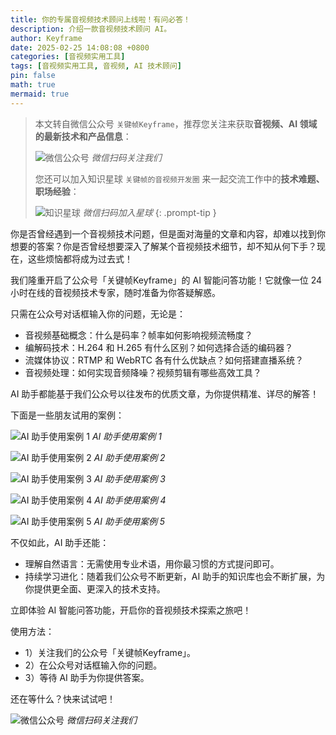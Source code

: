 ```yaml
---
title: 你的专属音视频技术顾问上线啦！有问必答！
description: 介绍一款音视频技术顾问 AI。
author: Keyframe
date: 2025-02-25 14:08:08 +0800
categories: [音视频实用工具]
tags: [音视频实用工具, 音视频, AI 技术顾问]
pin: false
math: true
mermaid: true
---
```


> 本文转自微信公众号 `关键帧Keyframe`，推荐您关注来获取**音视频、AI 领域的最新技术和产品信息**：
>
>![微信公众号](assets/img/keyframe-mp.jpg)
>_微信扫码关注我们_
>
>您还可以加入知识星球 `关键帧的音视频开发圈` 来一起交流工作中的**技术难题、职场经验**：
>
>![知识星球](assets/img/keyframe-zsxq.png)
>_微信扫码加入星球_
{: .prompt-tip }

你是否曾经遇到一个音视频技术问题，但是面对海量的文章和内容，却难以找到你想要的答案？你是否曾经想要深入了解某个音视频技术细节，却不知从何下手？现在，这些烦恼都将成为过去式！

我们隆重开启了公众号「关键帧Keyframe」的 AI 智能问答功能！它就像一位 24 小时在线的音视频技术专家，随时准备为你答疑解惑。

只需在公众号对话框输入你的问题，无论是：

- 音视频基础概念：什么是码率？帧率如何影响视频流畅度？
- 编解码技术：H.264 和 H.265 有什么区别？如何选择合适的编码器？
- 流媒体协议：RTMP 和 WebRTC 各有什么优缺点？如何搭建直播系统？
- 音视频处理：如何实现音频降噪？视频剪辑有哪些高效工具？

AI 助手都能基于我们公众号以往发布的优质文章，为你提供精准、详尽的解答！

下面是一些朋友试用的案例：

![AI 助手使用案例 1](assets/resource/av-tool/ai-qa-1.png)
_AI 助手使用案例 1_

![AI 助手使用案例 2](assets/resource/av-tool/ai-qa-2.png)
_AI 助手使用案例 2_

![AI 助手使用案例 3](assets/resource/av-tool/ai-qa-3.png)
_AI 助手使用案例 3_

![AI 助手使用案例 4](assets/resource/av-tool/ai-qa-4.png)
_AI 助手使用案例 4_

![AI 助手使用案例 5](assets/resource/av-tool/ai-qa-5.png)
_AI 助手使用案例 5_


不仅如此，AI 助手还能：

- 理解自然语言：无需使用专业术语，用你最习惯的方式提问即可。
- 持续学习进化：随着我们公众号不断更新，AI 助手的知识库也会不断扩展，为你提供更全面、更深入的技术支持。

立即体验 AI 智能问答功能，开启你的音视频技术探索之旅吧！

使用方法：

- 1）关注我们的公众号「关键帧Keyframe」。
- 2）在公众号对话框输入你的问题。
- 3）等待 AI 助手为你提供答案。

还在等什么？快来试试吧！

![微信公众号](assets/img/keyframe-mp.jpg)
_微信扫码关注我们_
